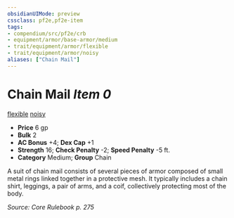 ```yaml
---
obsidianUIMode: preview
cssclass: pf2e,pf2e-item
tags:
- compendium/src/pf2e/crb
- equipment/armor/base-armor/medium
- trait/equipment/armor/flexible
- trait/equipment/armor/noisy
aliases: ["Chain Mail"]
---
```

# Chain Mail *Item 0*  
[flexible](flexible.md)  [noisy](noisy.md)  

- **Price** 6 gp
- **Bulk** 2
- **AC Bonus** +4; **Dex Cap** +1
- **Strength** 16; **Check Penalty** -2; **Speed Penalty** -5 ft.
- **Category** Medium; **Group** Chain 

A suit of chain mail consists of several pieces of armor composed of small metal rings linked together in a protective mesh. It typically includes a chain shirt, leggings, a pair of arms, and a coif, collectively protecting most of the body.

*Source: Core Rulebook p. 275*